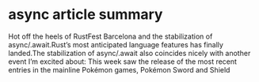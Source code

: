 # async article summary


Hot off the heels of RustFest Barcelona and the stabilization of async/.await.Rust’s most anticipated language features has finally landed.The stabilization of async/.await also coincides nicely with another event I’m excited about: This week saw the release of the most recent entries in the mainline Pokémon games, Pokémon Sword and Shield
